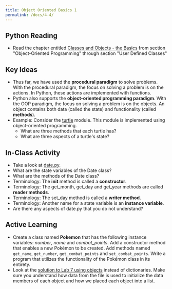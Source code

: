 ```yaml
---
title: Object Oriented Basics 1
permalink: /docs/4-4/
---
```


## Python Reading
- Read the chapter entitled [Classes and Objects - the Basics](https://runestone.academy/ns/books/published/thinkcspy/ClassesBasics/toctree.html) from section "Object-Oriented Programming" through section "User Defined Classes"

## Key Ideas
- Thus far, we have used the **procedural paradigm** to solve problems. With the procedural paradigm, the focus on solving a problem is on the actions. In Python, these actions are implemented with functions.
- Python also supports the **object-oriented programming paradigm**. With the OOP paradigm, the focus on solving a problem is on the objects. An object contains both data (called the state) and functionality (called **methods**).
- Example: Consider the [turtle](https://docs.python.org/3/library/turtle.html#module-turtle) module. This module is implemented using object-oriented programming.
  - What are three methods that each turtle has? 
  - What are three aspects of a turtle's state?

## In-Class Activity
- Take a look at [date.py](../lessons/code/date.py).
- What are the state variables of the Date class?
- What are the methods of the Date class?
- Terminology: The __init__ method is called a **constructor**.
- Terminology: The get_month, get_day and get_year methods are called **reader methods**.
- Terminology: The set_day method is called a **writer method**.
- Terminology: Another name for a state variable is an **instance variable**.
- Are there any aspects of date.py that you do not understand?

## Active Learning
- Create a class named **Pokemon** that has the following instance variables: *number*, *name* and *combat_points*. Add a constructor method that enables a new Pokémon to be created. Add methods named `get_name`, `get_number`, `get_combat_points` and `set_combat_points`. Write a program that utilizes the functionality of the Pokémon class in its entirety.
- Look at the [solution to Lab 7 using objects](../lessons/code/lab7_objects.py) instead of dictionaries. Make sure you understand how data from the file is used to initialize the data members of each object and how we placed each object into a list.
